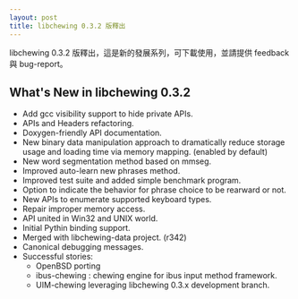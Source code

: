 ```yaml
---
layout: post
title: libchewing 0.3.2 版釋出
---
```

libchewing 0.3.2 版釋出，這是新的發展系列，可下載使用，並請提供 feedback 與 bug-report。

What's New in libchewing 0.3.2
---------------------------------------------------------
* Add gcc visibility support to hide private APIs.
* APIs and Headers refactoring.
* Doxygen-friendly API documentation.
* New binary data manipulation approach to dramatically reduce storage usage and loading time via memory mapping. (enabled by default)
* New word segmentation method based on mmseg.
* Improved auto-learn new phrases method.
* Improved test suite and added simple benchmark program.
* Option to indicate the behavior for phrase choice to be rearward or not.
* New APIs to enumerate supported keyboard types.
* Repair improper memory access.
* API united in Win32 and UNIX world.
* Initial Pythin binding support.
* Merged with libchewing-data project. (r342)
* Canonical debugging messages.
* Successful stories:
	- OpenBSD porting
	- ibus-chewing : chewing engine for ibus input method framework.
	- UIM-chewing leveraging libchewing 0.3.x development branch.
